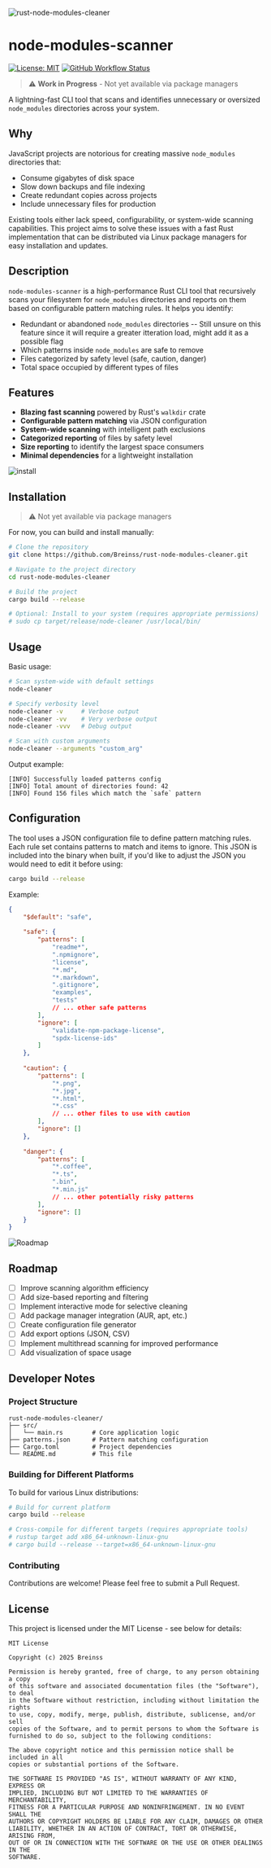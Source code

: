 ![rust-node-modules-cleaner](https://videos.openai.com/vg-assets/assets%2Ftask_01jvhztgdtetbvzq0tn5c7bc5a%2F1747581831_img_3.webp?st=2025-05-18T13%3A38%3A59Z&se=2025-05-24T14%3A38%3A59Z&sks=b&skt=2025-05-18T13%3A38%3A59Z&ske=2025-05-24T14%3A38%3A59Z&sktid=a48cca56-e6da-484e-a814-9c849652bcb3&skoid=8ebb0df1-a278-4e2e-9c20-f2d373479b3a&skv=2019-02-02&sv=2018-11-09&sr=b&sp=r&spr=https%2Chttp&sig=BtRRUebicpWDwnPBNk8pUasRzJE04QTegMcBnMbDXLM%3D&az=oaivgprodscus)




# node-modules-scanner

[![License: MIT](https://img.shields.io/badge/License-MIT-yellow.svg)](https://opensource.org/licenses/MIT)
[![GitHub Workflow Status](https://img.shields.io/badge/status-WIP-orange)](https://github.com/Breinss/rust-node-modules-cleaner)


> ⚠️ **Work in Progress** - Not yet available via package managers

A lightning-fast CLI tool that scans and identifies unnecessary or oversized `node_modules` directories across your system.

## Why

JavaScript projects are notorious for creating massive `node_modules` directories that:

- Consume gigabytes of disk space
- Slow down backups and file indexing
- Create redundant copies across projects
- Include unnecessary files for production

Existing tools either lack speed, configurability, or system-wide scanning capabilities. This project aims to solve these issues with a fast Rust implementation that can be distributed via Linux package managers for easy installation and updates.

## Description

`node-modules-scanner` is a high-performance Rust CLI tool that recursively scans your filesystem for `node_modules` directories and reports on them based on configurable pattern matching rules. It helps you identify:

- Redundant or abandoned `node_modules` directories -- Still unsure on this feature since it will require a greater itteration load, might add it as a possible flag 
- Which patterns inside `node_modules` are safe to remove
- Files categorized by safety level (safe, caution, danger)
- Total space occupied by different types of files

## Features

- **Blazing fast scanning** powered by Rust's `walkdir` crate
- **Configurable pattern matching** via JSON configuration
- **System-wide scanning** with intelligent path exclusions
- **Categorized reporting** of files by safety level
- **Size reporting** to identify the largest space consumers
- **Minimal dependencies** for a lightweight installation


![install](https://videos.openai.com/vg-assets/assets%2Ftask_01jvj09jgke04rmkwe19w1mwt1%2F1747582321_img_0.webp?st=2025-05-18T13%3A40%3A10Z&se=2025-05-24T14%3A40%3A10Z&sks=b&skt=2025-05-18T13%3A40%3A10Z&ske=2025-05-24T14%3A40%3A10Z&sktid=a48cca56-e6da-484e-a814-9c849652bcb3&skoid=8ebb0df1-a278-4e2e-9c20-f2d373479b3a&skv=2019-02-02&sv=2018-11-09&sr=b&sp=r&spr=https%2Chttp&sig=EwCTk1YKC9fHQ4V11qIR%2B2ldxAwPPD%2FwYXYmY3rqc18%3D&az=oaivgprodscus)

## Installation

> ⚠️ Not yet available via package managers

For now, you can build and install manually:

```bash
# Clone the repository
git clone https://github.com/Breinss/rust-node-modules-cleaner.git

# Navigate to the project directory
cd rust-node-modules-cleaner

# Build the project
cargo build --release

# Optional: Install to your system (requires appropriate permissions)
# sudo cp target/release/node-cleaner /usr/local/bin/
```

## Usage

Basic usage:

```bash
# Scan system-wide with default settings
node-cleaner

# Specify verbosity level
node-cleaner -v     # Verbose output
node-cleaner -vv    # Very verbose output
node-cleaner -vvv   # Debug output

# Scan with custom arguments
node-cleaner --arguments "custom_arg"
```

Output example:

```
[INFO] Successfully loaded patterns config
[INFO] Total amount of directories found: 42
[INFO] Found 156 files which match the `safe` pattern
```

## Configuration

The tool uses a JSON configuration file to define pattern matching rules. Each rule set contains patterns to match and items to ignore.
This JSON is included into the binary when built, if you'd like to adjust the JSON you would need to edit it before using:

```bash
cargo build --release
```
Example:

```json
{
    "$default": "safe",
    
    "safe": {
        "patterns": [
            "readme*",
            ".npmignore",
            "license",
            "*.md",
            "*.markdown",
            ".gitignore",
            "examples",
            "tests"
            // ... other safe patterns
        ],
        "ignore": [
            "validate-npm-package-license",
            "spdx-license-ids"
        ]
    },
    
    "caution": {
        "patterns": [
            "*.png",
            "*.jpg",
            "*.html",
            "*.css"
            // ... other files to use with caution
        ],
        "ignore": []
    },
    
    "danger": {
        "patterns": [
            "*.coffee",
            "*.ts",
            ".bin",
            "*.min.js"
            // ... other potentially risky patterns
        ],
        "ignore": []
    }
}
```
![Roadmap](https://videos.openai.com/vg-assets/assets%2Ftask_01jvj0jdygfwjs525vc22ky6bp%2F1747582616_img_1.webp?st=2025-05-18T14%3A35%3A32Z&se=2025-05-24T15%3A35%3A32Z&sks=b&skt=2025-05-18T14%3A35%3A32Z&ske=2025-05-24T15%3A35%3A32Z&sktid=a48cca56-e6da-484e-a814-9c849652bcb3&skoid=8ebb0df1-a278-4e2e-9c20-f2d373479b3a&skv=2019-02-02&sv=2018-11-09&sr=b&sp=r&spr=https%2Chttp&sig=HLReQK1dL1jR9E1ZRcfKCZG8Z%2Fk4CCM%2FKTGEtGHmQ50%3D&az=oaivgprodscus)
## Roadmap

- [ ] Improve scanning algorithm efficiency
- [ ] Add size-based reporting and filtering
- [ ] Implement interactive mode for selective cleaning
- [ ] Add package manager integration (AUR, apt, etc.)
- [ ] Create configuration file generator
- [ ] Add export options (JSON, CSV)
- [ ] Implement multithread scanning for improved performance
- [ ] Add visualization of space usage

## Developer Notes

### Project Structure

```
rust-node-modules-cleaner/
├── src/
│   └── main.rs        # Core application logic
├── patterns.json      # Pattern matching configuration
├── Cargo.toml         # Project dependencies
└── README.md          # This file
```

### Building for Different Platforms

To build for various Linux distributions:

```bash
# Build for current platform
cargo build --release

# Cross-compile for different targets (requires appropriate tools)
# rustup target add x86_64-unknown-linux-gnu
# cargo build --release --target=x86_64-unknown-linux-gnu
```

### Contributing

Contributions are welcome! Please feel free to submit a Pull Request.

## License

This project is licensed under the MIT License - see below for details:

```
MIT License

Copyright (c) 2025 Breinss

Permission is hereby granted, free of charge, to any person obtaining a copy
of this software and associated documentation files (the "Software"), to deal
in the Software without restriction, including without limitation the rights
to use, copy, modify, merge, publish, distribute, sublicense, and/or sell
copies of the Software, and to permit persons to whom the Software is
furnished to do so, subject to the following conditions:

The above copyright notice and this permission notice shall be included in all
copies or substantial portions of the Software.

THE SOFTWARE IS PROVIDED "AS IS", WITHOUT WARRANTY OF ANY KIND, EXPRESS OR
IMPLIED, INCLUDING BUT NOT LIMITED TO THE WARRANTIES OF MERCHANTABILITY,
FITNESS FOR A PARTICULAR PURPOSE AND NONINFRINGEMENT. IN NO EVENT SHALL THE
AUTHORS OR COPYRIGHT HOLDERS BE LIABLE FOR ANY CLAIM, DAMAGES OR OTHER
LIABILITY, WHETHER IN AN ACTION OF CONTRACT, TORT OR OTHERWISE, ARISING FROM,
OUT OF OR IN CONNECTION WITH THE SOFTWARE OR THE USE OR OTHER DEALINGS IN THE
SOFTWARE.
```
